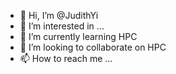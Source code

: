 - 👋 Hi, I’m @JudithYi
- 👀 I’m interested in ...
- 🌱 I’m currently learning HPC
- 💞️ I’m looking to collaborate on HPC
- 📫 How to reach me ...

<!---
JudithYi/JudithYi is a ✨ special ✨ repository because its `README.md` (this file) appears on your GitHub profile.
You can click the Preview link to take a look at your changes.
--->
